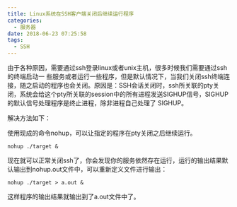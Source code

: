 ```yaml
---
title: Linux系统在SSH客户端关闭后继续运行程序
categories:
  - 服务器
date: 2018-06-23 07:25:58
tags:
  - SSH
---
```


由于各种原因，需要通过ssh登录linux或者unix主机，很多时候我们需要通过ssh的终端启动一 些服务或者运行一些程序，但是默认情况下，当我们关闭ssh终端连接，随之启动的程序也会关闭。原因是：SSH会话关闭时，ssh所关联的pty关闭，系统会给这个pty所关联的session中的所有进程发送SIGHUP信号，SIGHUP的默认信号处理程序是终止进程，除非进程自己处理了 SIGHUP。

解决方法如下：

使用现成的命令nohup，可以让指定的程序在pty关闭之后继续运行。

    nohup ./target &
    

现在就可以正常关闭ssh了，你会发现你的服务依然存在运行，运行的输出结果默认输出到nohup.out文件中，可以重新定义文件进行输出：

    nohup ./target > a.out &
    

这样程序的输出结果就输出到了a.out文件中了。